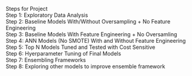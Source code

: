 Steps for Project <br>
Step 1: Exploratory Data Analysis<br>
Step 2: Baseline Models With/Without Oversampling + No Feature Engineering<br>
Step 3: Baseline Models With Feature Engineering + No Oversamling<br>
Step 4: ANN Models (No SMOTE) With and Without Feature Engineering<br>
Step 5: Top N Models Tuned and Tested with Cost Sensitive <br>
Step 6: Hyerparameter Tuning of Final Models<br>
Step 7: Ensembling Frameworks<br>
Step 8: Exploring other models to improve ensemble framework<br>
